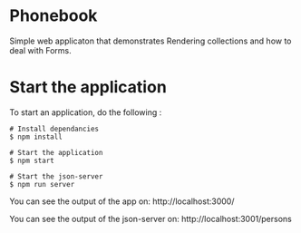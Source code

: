 # Phonebook

Simple web applicaton that demonstrates Rendering collections and how to deal with Forms.

# Start the application

To start an application, do the following :

```
# Install dependancies
$ npm install

# Start the application
$ npm start

# Start the json-server
$ npm run server
```

You can see the output of the app on: http://localhost:3000/

You can see the output of the json-server on: http://localhost:3001/persons
